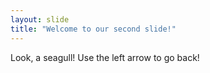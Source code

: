 ```yaml
---
layout: slide
title: "Welcome to our second slide!"
---
```

Look, a seagull!
Use the left arrow to go back!
